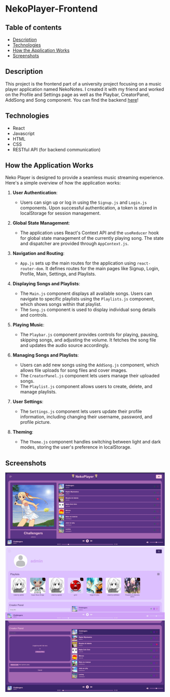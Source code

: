 # NekoPlayer-Frontend

## Table of contents

* [Description](#description)
* [Technologies](#technologies)
* [How the Application Works](#how-the-application-works)
* [Screenshots](#screenshots)

## Description

This project is the frontend part of a university project focusing on a music player application named NekoNotes. I created it with my friend and worked on the Profile and Settings page as well as the Playbar, CreatorPanel, AddSong and Song component.
You can find the backend [here](https://github.com/LeBulbasaur/NekoPlayer-Server)!

## Technologies

- React
- Javascript
- HTML
- CSS
- RESTful API (for backend communication)

## How the Application Works

Neko Player is designed to provide a seamless music streaming experience. Here's a simple overview of how the application works:

1. **User Authentication**:

   - Users can sign up or log in using the `Signup.js` and `Login.js` components. Upon successful authentication, a token is stored in localStorage for session management.

2. **Global State Management**:

   - The application uses React's Context API and the `useReducer` hook for global state management of the currently playing song. The state and dispatcher are provided through `AppContext.js`.

3. **Navigation and Routing**:

   - `App.js` sets up the main routes for the application using `react-router-dom`. It defines routes for the main pages like Signup, Login, Profile, Main, Settings, and Playlists.

4. **Displaying Songs and Playlists**:

   - The `Main.js` component displays all available songs. Users can navigate to specific playlists using the `Playlists.js` component, which shows songs within that playlist.
   - The `Song.js` component is used to display individual song details and controls.

5. **Playing Music**:

   - The `Playbar.js` component provides controls for playing, pausing, skipping songs, and adjusting the volume. It fetches the song file and updates the audio source accordingly.

6. **Managing Songs and Playlists**:

   - Users can add new songs using the `AddSong.js` component, which allows file uploads for song files and cover images.
   - The `CreatorPanel.js` component lets users manage their uploaded songs.
   - The `Playlist.js` component allows users to create, delete, and manage playlists.

7. **User Settings**:

   - The `Settings.js` component lets users update their profile information, including changing their username, password, and profile picture.

8. **Theming**:
   - The `Theme.js` component handles switching between light and dark modes, storing the user's preference in localStorage.

## Screenshots

![image](screenshots/main.jpg)
![image](screenshots/profile.jpg)
![image](screenshots/creator_panel.jpg)
